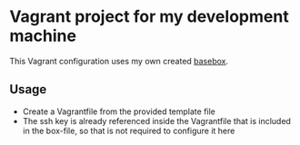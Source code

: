 # Vagrant project for my development machine

This Vagrant configuration uses my own created [basebox](https://github.com/schulzemike/archlinux-basebox-hyperv).

## Usage
- Create a Vagrantfile from the provided template file
- The ssh key is already referenced inside the Vagrantfile that is included in the box-file, so that is not required to configure it here

